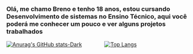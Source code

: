 <h3> Olá, me chamo Breno e tenho 18 anos, estou cursando Desenvolvimento de sistemas no Ensino Técnico, aqui você poderá me conhecer um pouco e ver alguns projetos trabalhados</h3>

[![Anurag's GitHub stats-Dark](https://github-readme-stats.vercel.app/api?username=Breno-lisboa-Souza&hide=contribs,prs&show_icons=true&theme=dark#gh-dark-mode-only)](https://github.com/anuraghazra/github-readme-stats#gh-dark-mode-only)&nbsp;&nbsp;&nbsp;&nbsp;&nbsp;&nbsp;&nbsp;&nbsp;&nbsp;&nbsp;&nbsp;&nbsp;&nbsp;&nbsp;
[![Top Langs](https://github-readme-stats.vercel.app/api/top-langs/?username=anuraghazra&layout=compact)](https://github.com/anuraghazra/github-readme-stats)
